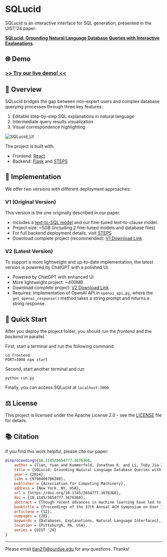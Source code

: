 
# SQLucid

SQLucid is an interactive interface for SQL generation, presented in the UIST'24 paper: 

[**SQLucid: Grounding Natural Language Database Queries with Interactive Explanations**](https://dl.acm.org/doi/abs/10.1145/3654777.3676368).


## 🌐 Demo
### [>> Try our live demo! <<](http://44.211.226.67:3502/)



## 📌 Overview

SQLucid bridges the gap between non-expert users and complex database querying processes through three key features:
1. Editable step-by-step SQL explanations in natural language
2. Intermediate query results visualization
3. Visual correspondence highlighting

![SQLucid_UI](https://github.com/user-attachments/assets/faba7992-5793-490e-a0cf-0d45819163b9)

The project is built with:
- Frontend: [React](https://react.dev/)
- Backend: [Flask](https://flask.palletsprojects.com/en/3.0.x/) and [STEPS](https://github.com/magic-YuanTian/STEPS)


## 💫 Implementation

We offer two versions with different deployment approaches:

### V1 (Original Version)
This version is the one originally described in our paper.

- Includes a [text-to-SQL model](https://github.com/OhadRubin/SmBop) and our fine-tuned text-to-clause model.
- Project size: ~5GB (including 2 fine-tuned models and database files)
- For full backend deployment details, visit [STEPS](https://github.com/magic-YuanTian/STEPS)
- Download complete project (recommended): [V1 Download Link](https://purdue0-my.sharepoint.com/:u:/g/personal/tian211_purdue_edu/Ee2FCOD3QHtEiG6mEmZ2CtwBbk8x9hMRZ6d3aU6W3Xii_Q?e=XVWXYO)

### V2 (Latest Version)
To support a more lightweight and up-to-date implementation, the latest version is powered by ChatGPT with a polished UI. 

- Powered by ChatGPT with enhanced UI
- More lightweight project: ~400MB
- Download complete project: [V2 Download Link](https://purdue0-my.sharepoint.com/:u:/g/personal/tian211_purdue_edu/ESMZ-VgHhoFGuQl-w96EcSQBp1m0zqt6t3zVI8yiDaj14A?e=b0CTOR)
- Requires: Implementation of OpenAI API in `openai_api.py`, where the `get_openai_response()` method takes a string prompt and returns a string response.



## 🚀 Quick Start
After you deploy the project folder, you should run the *frontend* and the *backend* in parallel.

First, start a terminal and run the following command:

```
cd frontend
PORT=3000 npm start
```

Second, start another terminal and run

```
python run.py
```

Finally, you can access SQLucid at `localhost:3000`


## ⚖️ License



This project is licensed under the Apache License 2.0 - see the [LICENSE](LICENSE) file for details.



## 📚 Citation

If you find this work helpful, please cite our paper:

```bibtex
@inproceedings{10.1145/3654777.3676368,
    author = {Tian, Yuan and Kummerfeld, Jonathan K. and Li, Toby Jia-Jun and Zhang, Tianyi},
    title = {SQLucid: Grounding Natural Language Database Queries with Interactive Explanations},
    year = {2024},
    isbn = {9798400706288},
    publisher = {Association for Computing Machinery},
    address = {New York, NY, USA},
    url = {https://doi.org/10.1145/3654777.3676368},
    doi = {10.1145/3654777.3676368},
    abstract = {Though recent advances in machine learning have led to significant improvements in natural language interfaces for databases, the accuracy and reliability of these systems remain limited, especially in high-stakes domains. This paper introduces SQLucid, a novel user interface that bridges the gap between non-expert users and complex database querying processes. SQLucid addresses existing limitations by integrating visual correspondence, intermediate query results, and editable step-by-step SQL explanations in natural language to facilitate user understanding and engagement. This unique blend of features empowers users to understand and refine SQL queries easily and precisely. Two user studies and one quantitative experiment were conducted to validate SQLucid’s effectiveness, showing significant improvement in task completion accuracy and user confidence compared to existing interfaces. Our code is available at https://github.com/magic-YuanTian/SQLucid.},
    booktitle = {Proceedings of the 37th Annual ACM Symposium on User Interface Software and Technology},
    articleno = {12},
    numpages = {20},
    keywords = {Databases, Explanations, Natural Language Interfaces},
    location = {Pittsburgh, PA, USA},
    series = {UIST '24}
}
```

-----

Please email tian211@purdue.edu for any questions. Thanks!
